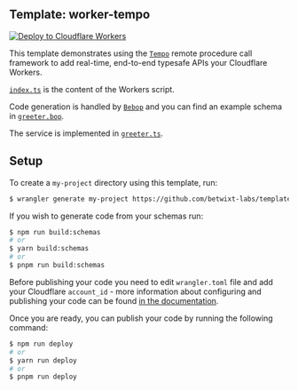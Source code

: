## Template: worker-tempo

[![Deploy to Cloudflare Workers](https://deploy.workers.cloudflare.com/button)](https://deploy.workers.cloudflare.com/?url=https://github.com/betwixt-labs/template-worker-tempo)

This template demonstrates using the [`Tempo`](https://github.com/betwixt-labs/tempo) remote procedure call framework to add real-time, end-to-end typesafe APIs your Cloudflare Workers.

[`index.ts`](https://github.com/betwixt-labs/template-worker-tempo/blob/main/src/index.ts) is the content of the Workers script.

Code generation is handled by [`Bebop`](https://github.com/betwixt-labs/bebop) and you can find an example schema in [`greeter.bop`](https://github.com/betwixt-labs/template-worker-tempo/blob/main/src/schemas/greeter.bop).

The service is implemented in [`greeter.ts`](https://github.com/betwixt-labs/template-worker-tempo/blob/main/src/services/greeter.ts).

## Setup

To create a `my-project` directory using this template, run:

```sh
$ wrangler generate my-project https://github.com/betwixt-labs/template-worker-tempo
```

If you wish to generate code from your schemas run:
```sh
$ npm run build:schemas
# or
$ yarn build:schemas
# or
$ pnpm run build:schemas
```

Before publishing your code you need to edit `wrangler.toml` file and add your Cloudflare `account_id` - more information about configuring and publishing your code can be found [in the documentation](https://developers.cloudflare.com/workers/learning/getting-started).

Once you are ready, you can publish your code by running the following command:

```sh
$ npm run deploy
# or
$ yarn run deploy
# or
$ pnpm run deploy
```